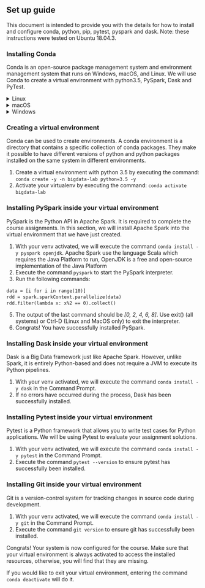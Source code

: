 ## Set up guide

This document is intended to provide you with the details for how to install and
configure conda, python, pip, pytest, pyspark and dask.
Note: these instructions were tested on Ubuntu 18.04.3.


### Installing Conda

Conda is an open-source package management system and environment management system that runs on Windows, macOS, and Linux. We will use Conda to create a virtual environment with python3.5, PySpark, Dask and PyTest.

<details>
<summary>Linux</summary>

1. Download Miniconda for Linux by executing the following command:

```
    wget https://repo.anaconda.com/miniconda/Miniconda3-latest-Linux-$(uname -i).sh
```
Note: Use `curl -O` if `wget` is not installed on your system.
2. Grant execution rights to the installer with the command `chmod +x Miniconda3-latest-Linux-$(uname -i).sh`.
3. Execute the installer by executing the command `./Miniconda3-latest-Linux-$(uname -i).sh`. Press ENTER and scroll through the license agreement by pressing SPACE. If you accept the license agreement type `yes` and press ENTER. Enter the path where you want to install anaconda on your computer (for example `~/.condainstallation`). Finally, type `yes` to let the installer initialize conda.
4. Open a new terminal or reinitialize your shell with the command `source ~/.bashrc`.
5. To prevent conda from activating the default environment whenever you open a shell, use the following command: `conda config --set auto_activate_base false`.
6. Execute the command `conda update -y -n base -c defaults conda` to update conda to its latest version.
7. Congrats! You have successfully installed conda.

</details>

<details>
<summary>macOS</summary>

1. Download Miniconda for Linux by executing the following command:

```
    wget https://repo.anaconda.com/miniconda/Miniconda3-latest-MacOSX-$(uname -m).sh
```
Note: Use `curl -O` if `wget` is not installed on your system.
2. Grant execution rights to the installer with the command `chmod +x Miniconda3-latest-MacOSX-$(uname -m).sh`.
3. Execute the installer by executing the command `./Miniconda3-latest-MacOSX-$(uname -i).sh`. Press ENTER and scroll through the license agreement by pressing SPACE. If you accept the license agreement type `yes` and press ENTER. Enter the path where you want to install anaconda on your computer (for example `~/.condainstallation`). Finally, type `yes` to let the installer initialize conda.
4. Open a new terminal.
5. To prevent conda from activating the default environment whenever you open a shell, use the following command: `conda config --set auto_activate_base false`.
6. Execute the command `conda update -y -n base -c defaults conda` to update conda to its latest version.
7. Congrats! You have successfully installed conda.

</details>

<details>
<summary>Windows</summary>

1. Download Miniconda (Python 3.7 version) from this webpage: `https://docs.conda.io/en/latest/miniconda.html`
2. Execute the installer and follow instructions
![Anaconda Installer](alternatives/figures/anaconda-installer.JPG)
3. Access your Start Menu and search for the Anaconda Command Prompt
![Anaconda Command Prompt](alternatives/figures/anaconda-prompt.png)
4. Execute the command `conda update -y -n base -c defaults conda` inside the Anaconda Command Prompt to update conda to its latest version.
5. Congrats! You have successfully installed conda. You will find the Anaconda Prompt in the start menu.

</details>

### Creating a virtual environment

Conda can be used to create environments. A conda environment is a directory that contains a specific collection of conda packages. They make it possible to have different versions of python and python packages installed on the same system in different environments.

1. Create a virtual environment with python 3.5 by executing the command: `conda create -y -n bigdata-lab python=3.5 -y`
2. Activate your virtualenv by executing the command: `conda activate bigdata-lab`


### Installing PySpark inside your virtual environment

PySpark is the Python API in Apache Spark. It is required to complete the course assignments.
In this section, we will install Apache Spark into the virtual environment that we
have just created.

1. With your venv activated, we will execute the command `conda install -y pyspark openjdk`.
   Apache Spark use the language Scala which requires the Java Platform to run, OpenJDK is a free
   and open-source implementation of the Java Platform
3. Execute the command `pyspark` to start the PySpark interpreter.
4. Run the following commands:

```
data = [i for i in range(10)]
rdd = spark.sparkContext.parallelize(data)
rdd.filter(lambda x: x%2 == 0).collect()
```
5. The output of the last command should be *[0, 2, 4, 6, 8]*. Use exit() (all systems) or Ctrl-D (Linux and MacOS only) to exit the interpreter.
6. Congrats! You have successfully installed PySpark.


### Installing Dask inside your virtual environment

Dask is a Big Data framework just like Apache Spark. However, unlike Spark, it is
entirely Python-based and does not require a JVM to execute its Python pipelines.

1. With your venv activated, we will execute the command `conda install -y dask` in the Command Prompt.
2. If no errors have occurred during the process, Dask has been successfully installed.


### Installing Pytest inside your virtual environment

Pytest is a Python framework that allows you to write test cases for Python applications.
We will be using Pytest to evaluate your assignment solutions.

1. With your venv activated, we will execute the command `conda install -y pytest` in the Command Prompt.
2. Execute the command `pytest --version` to ensure pytest has successfully been installed.

### Installing Git inside your virtual environment

Git is a version-control system for tracking changes in source code during development.

1. With your venv activated, we will execute the command `conda install -y git` in the Command Prompt.
2. Execute the command `git version` to ensure git has successfully been installed.

Congrats! Your system is now configured for the course. Make sure that your virtual environment is always activated to
access the installed resources, otherwise, you will find that they are missing.

If you would like to exit your virtual environment, entering the command `conda deactivate` will do it.
